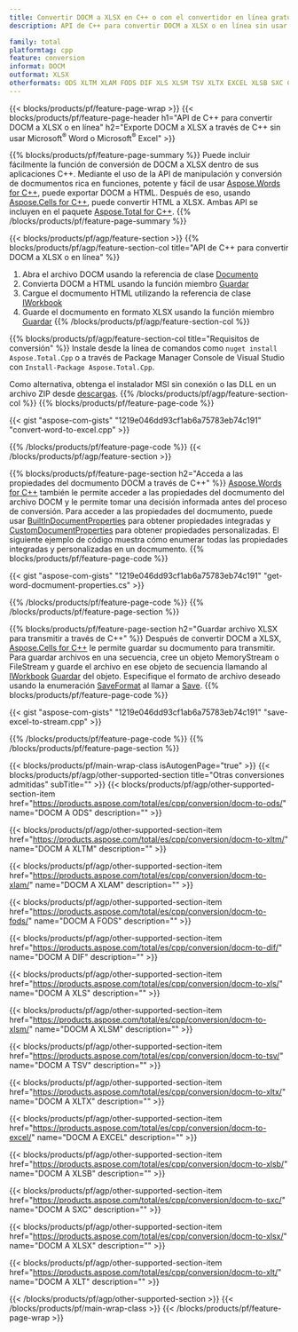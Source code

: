 ```yaml
---
title: Convertir DOCM a XLSX en C++ o con el convertidor en línea gratuito
description: API de C++ para convertir DOCM a XLSX o en línea sin usar Microsoft Word o Microsoft Excel o en línea. Pruebe el convertidor en línea gratuito de POT a CSV rápidamente antes de integrar el código.

family: total
platformtag: cpp
feature: conversion
informat: DOCM
outformat: XLSX
otherformats: ODS XLTM XLAM FODS DIF XLS XLSM TSV XLTX EXCEL XLSB SXC CSV XLT
---
```

{{< blocks/products/pf/feature-page-wrap >}}
{{< blocks/products/pf/feature-page-header h1="API de C++ para convertir DOCM a XLSX o en línea" h2="Exporte DOCM a XLSX a través de C++ sin usar Microsoft<sup>&reg;</sup> Word o Microsoft<sup>&reg;</sup> Excel" >}}

{{% blocks/products/pf/feature-page-summary %}}
Puede incluir fácilmente la función de conversión de DOCM a XLSX dentro de sus aplicaciones C++. Mediante el uso de la API de manipulación y conversión de docmumentos rica en funciones, potente y fácil de usar [Aspose.Words for C++](https://products.aspose.com/words/cpp/), puede exportar DOCM a HTML. Después de eso, usando [Aspose.Cells for C++](https://products.aspose.com/cells/cpp/), puede convertir HTML a XLSX. Ambas API se incluyen en el paquete [Aspose.Total for C++](https://products.aspose.com/total/cpp/). 
{{% /blocks/products/pf/feature-page-summary  %}}

{{< blocks/products/pf/agp/feature-section >}}
{{% blocks/products/pf/agp/feature-section-col title="API de C++ para convertir DOCM a XLSX o en línea" %}}
1. Abra el archivo DOCM usando la referencia de clase [Documento](https://reference.aspose.com/words/cpp/class/aspose.words.docmument)
2. Convierta DOCM a HTML usando la función miembro [Guardar](https://reference.aspose.com/words/cpp/class/aspose.words.docmument#save_string_saveformat)
3. Cargue el docmumento HTML utilizando la referencia de clase [IWorkbook](https://reference.aspose.com/cells/cpp/class/aspose.cells.i_workbook)
4. Guarde el docmumento en formato XLSX usando la función miembro [Guardar](https://reference.aspose.com/cells/cpp/class/aspose.cells.i_workbook#a5dc7de23f7ceba76a05dc1d49f51502e)
{{% /blocks/products/pf/agp/feature-section-col %}}

{{% blocks/products/pf/agp/feature-section-col title="Requisitos de conversión" %}}
Instale desde la línea de comandos como ```nuget install Aspose.Total.Cpp``` o a través de Package Manager Console de Visual Studio con ```Install-Package Aspose.Total.Cpp```.

Como alternativa, obtenga el instalador MSI sin conexión o las DLL en un archivo ZIP desde [descargas](https://releases.aspose.com/total/cpp).
{{% /blocks/products/pf/agp/feature-section-col %}}
{{% blocks/products/pf/feature-page-code %}}

{{< gist "aspose-com-gists" "1219e046dd93cf1ab6a75783eb74c191" "convert-word-to-excel.cpp" >}}



{{% /blocks/products/pf/feature-page-code %}}
{{< /blocks/products/pf/agp/feature-section >}}

{{% blocks/products/pf/feature-page-section  h2="Acceda a las propiedades del docmumento DOCM a través de C++" %}}
[Aspose.Words for C++](https://products.aspose.com/words/cpp/) también le permite acceder a las propiedades del docmumento del archivo DOCM y le permite tomar una decisión informada antes del proceso de conversión. Para acceder a las propiedades del docmumento, puede usar [BuiltInDocumentProperties](https://reference.aspose.com/words/cpp/class/aspose.words.properties.built_in_docmument_properties) para obtener propiedades integradas y [CustomDocumentProperties](https://https://reference.aspose.com/words/cpp/class/aspose.words.properties.custom_docmument_properties) para obtener propiedades personalizadas. El siguiente ejemplo de código muestra cómo enumerar todas las propiedades integradas y personalizadas en un docmumento.
{{% blocks/products/pf/feature-page-code %}}

{{< gist "aspose-com-gists" "1219e046dd93cf1ab6a75783eb74c191" "get-word-docmument-properties.cs" >}}

{{% /blocks/products/pf/feature-page-code  %}}
{{% /blocks/products/pf/feature-page-section %}}

{{% blocks/products/pf/feature-page-section  h2="Guardar archivo XLSX para transmitir a través de C++" %}}
Después de convertir DOCM a XLSX, [Aspose.Cells for C++](https://products.aspose.com/cells/cpp/) le permite guardar su docmumento para transmitir. Para guardar archivos en una secuencia, cree un objeto MemoryStream o FileStream y guarde el archivo en ese objeto de secuencia llamando al [IWorkbook](https://reference.aspose.com/cells/cpp/class/aspose.cells.i_workbook) [Guardar](https://reference.aspose.com/cells/cpp/class/aspose.cells.i_workbook#a77072cfb929787df9ad1f38b02f58349) del objeto. Especifique el formato de archivo deseado usando la enumeración [SaveFormat](https://reference.aspose.com/cells/cpp/namespace/aspose.cells#a11cae527e4e68f1adcac8f47ea64481a) al llamar a [Save](https://reference.aspose.com/cells/cpp/class/aspose.cells.i_workbook#a77072cfb929787df9ad1f38b02f58349).
{{% blocks/products/pf/feature-page-code %}}

{{< gist "aspose-com-gists" "1219e046dd93cf1ab6a75783eb74c191" "save-excel-to-stream.cpp" >}}

{{% /blocks/products/pf/feature-page-code  %}}
{{% /blocks/products/pf/feature-page-section %}}

{{< blocks/products/pf/main-wrap-class isAutogenPage="true" >}}
{{< blocks/products/pf/agp/other-supported-section title="Otras conversiones admitidas" subTitle="" >}}
{{< blocks/products/pf/agp/other-supported-section-item href="https://products.aspose.com/total/es/cpp/conversion/docm-to-ods/" name="DOCM A ODS" description="" >}}

{{< blocks/products/pf/agp/other-supported-section-item href="https://products.aspose.com/total/es/cpp/conversion/docm-to-xltm/" name="DOCM A XLTM" description="" >}}

{{< blocks/products/pf/agp/other-supported-section-item href="https://products.aspose.com/total/es/cpp/conversion/docm-to-xlam/" name="DOCM A XLAM" description="" >}}

{{< blocks/products/pf/agp/other-supported-section-item href="https://products.aspose.com/total/es/cpp/conversion/docm-to-fods/" name="DOCM A FODS" description="" >}}

{{< blocks/products/pf/agp/other-supported-section-item href="https://products.aspose.com/total/es/cpp/conversion/docm-to-dif/" name="DOCM A DIF" description="" >}}

{{< blocks/products/pf/agp/other-supported-section-item href="https://products.aspose.com/total/es/cpp/conversion/docm-to-xls/" name="DOCM A XLS" description="" >}}

{{< blocks/products/pf/agp/other-supported-section-item href="https://products.aspose.com/total/es/cpp/conversion/docm-to-xlsm/" name="DOCM A XLSM" description="" >}}

{{< blocks/products/pf/agp/other-supported-section-item href="https://products.aspose.com/total/es/cpp/conversion/docm-to-tsv/" name="DOCM A TSV" description="" >}}

{{< blocks/products/pf/agp/other-supported-section-item href="https://products.aspose.com/total/es/cpp/conversion/docm-to-xltx/" name="DOCM A XLTX" description="" >}}

{{< blocks/products/pf/agp/other-supported-section-item href="https://products.aspose.com/total/es/cpp/conversion/docm-to-excel/" name="DOCM A EXCEL" description="" >}}

{{< blocks/products/pf/agp/other-supported-section-item href="https://products.aspose.com/total/es/cpp/conversion/docm-to-xlsb/" name="DOCM A XLSB" description="" >}}

{{< blocks/products/pf/agp/other-supported-section-item href="https://products.aspose.com/total/es/cpp/conversion/docm-to-sxc/" name="DOCM A SXC" description="" >}}

{{< blocks/products/pf/agp/other-supported-section-item href="https://products.aspose.com/total/es/cpp/conversion/docm-to-xlsx/" name="DOCM A XLSX" description="" >}}

{{< blocks/products/pf/agp/other-supported-section-item href="https://products.aspose.com/total/es/cpp/conversion/docm-to-xlt/" name="DOCM A XLT" description="" >}}


{{< /blocks/products/pf/agp/other-supported-section >}}
{{< /blocks/products/pf/main-wrap-class >}}
{{< /blocks/products/pf/feature-page-wrap >}}